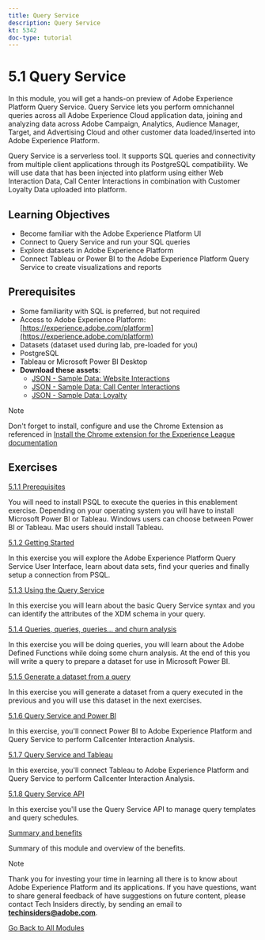 ```yaml
---
title: Query Service
description: Query Service
kt: 5342
doc-type: tutorial
---
```

# 5.1 Query Service

In this module, you will get a hands-on preview of Adobe Experience Platform Query Service. Query Service lets you perform omnichannel queries across all Adobe Experience Cloud application data, joining and analyzing data across Adobe Campaign, Analytics, Audience Manager, Target, and Advertising Cloud and other customer data loaded/inserted into Adobe Experience Platform.

Query Service is a serverless tool. It supports SQL queries and connectivity from multiple client applications through its PostgreSQL compatibility.
We will use data that has been injected into platform using either Web Interaction Data, Call Center Interactions in combination with Customer Loyalty Data uploaded into platform.

## Learning Objectives

- Become familiar with the Adobe Experience Platform UI
- Connect to Query Service and run your SQL queries
- Explore datasets in Adobe Experience Platform
- Connect Tableau or Power BI to the Adobe Experience Platform Query Service to create visualizations and reports

## Prerequisites

- Some familiarity with SQL is preferred, but not required
- Access to Adobe Experience Platform: [https://experience.adobe.com/platform](https://experience.adobe.com/platform)
- Datasets (dataset used during lab, pre-loaded for you)
- PostgreSQL
- Tableau or Microsoft Power BI Desktop
- **Download these assets**: 
  - [JSON - Sample Data: Website Interactions](./../../../assets/json/ee.json)
  - [JSON - Sample Data: Call Center Interactions](./../../../assets/json/callcenter.json)
  - [JSON - Sample Data: Loyalty](./../../../assets/json/loyalty.json)

>[!NOTE]
>
>Don't forget to install, configure and use the Chrome Extension as referenced in [Install the Chrome extension for the Experience League documentation](../../gettingstarted/gettingstarted/ex1.md)

## Exercises

[5.1.1 Prerequisites](./ex1.md)

You will need to install PSQL to execute the queries in this enablement exercise. Depending on your operating system you will have to install Microsoft Power BI or Tableau. Windows users can choose between Power BI or Tableau. Mac users should install Tableau.

[5.1.2 Getting Started](./ex2.md)

In this exercise you will explore the Adobe Experience Platform Query Service User Interface, learn about data sets, find your queries and finally setup a connection from PSQL.

[5.1.3 Using the Query Service](./ex3.md)

In this exercise you will learn about the basic Query Service syntax and you can identify the attributes of the XDM schema in your query.

[5.1.4 Queries, queries, queries...  and churn analysis](./ex4.md)

In this exercise you will be doing queries, you will learn about the Adobe Defined Functions while doing some churn analysis. At the end of this you will write a query to prepare a dataset for use in Microsoft Power BI.

[5.1.5 Generate a dataset from a query](./ex5.md)

In this exercise you will generate a dataset from a query executed in the previous and you will use this dataset in the next exercises.

[5.1.6 Query Service and Power BI](./ex6.md)

In this exercise, you'll connect Power BI to Adobe Experience Platform and Query Service to perform Callcenter Interaction Analysis.

[5.1.7 Query Service and Tableau](./ex7.md)

In this exercise, you'll connect Tableau to Adobe Experience Platform and Query Service to perform Callcenter Interaction Analysis.

[5.1.8 Query Service API](./ex8.md)

In this exercise you'll use the Query Service API to manage query templates and query schedules.

[Summary and benefits](./summary.md)

Summary of this module and overview of the benefits.

>[!NOTE]
>
>Thank you for investing your time in learning all there is to know about Adobe Experience Platform and its applications. If you have questions, want to share general feedback of have suggestions on future content, please contact Tech Insiders directly, by sending an email to **techinsiders@adobe.com**.

[Go Back to All Modules](../../../overview.md)

